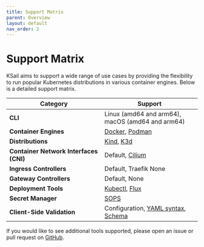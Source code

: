 ```yaml
---
title: Support Matrix
parent: Overview
layout: default
nav_order: 2
---
```


# Support Matrix

KSail aims to support a wide range of use cases by providing the flexibility to run popular Kubernetes distributions in various container engines. Below is a detailed support matrix.

<table>
  <thead>
    <tr>
      <th>Category</th>
      <th>Support</th>
    </tr>
  </thead>
  <tbody>
    <tr>
      <td><strong>CLI</strong></td>
      <td>
        Linux (amd64 and arm64),<br>
        macOS (amd64 and arm64)
      </td>
    </tr>
    <tr>
      <td><strong>Container Engines</strong></td>
      <td><a href="https://www.docker.com">Docker</a>,
      <a href="https://podman.io">Podman</a></td>
    </tr>
    <tr>
      <td><strong>Distributions</strong></td>
      <td>
        <a href="https://kind.sigs.k8s.io">Kind</a>,
        <a href="https://k3d.io">K3d</a>
      </td>
    </tr>
    <tr>
      <td><strong>Container Network Interfaces (CNI)</strong></td>
      <td>
        Default,
        <a href="https://cilium.io">Cilium</a>
      </td>
    </tr>
    <tr>
      <td><strong>Ingress Controllers</strong></td>
      <td>
        Default,
        Traefik
        None
      </td>
    </tr>
    <tr>
      <td><strong>Gateway Controllers</strong></td>
      <td>
        Default,
        None
      </td>
    </tr>
    <tr>
      <td><strong>Deployment Tools</strong></td>
      <td>
        <a href="https://kubernetes.io/docs/reference/kubectl/">Kubectl</a>,
        <a href="https://fluxcd.io">Flux</a>
      </td>
    </tr>
    <tr>
      <td><strong>Secret Manager</strong></td>
      <td>
        <a href="https://github.com/getsops/sops">SOPS</a>
      </td>
    </tr>
    <tr>
      <td><strong>Client-Side Validation</strong></td>
      <td>
        Configuration,
        <a href="https://github.com/aaubry/YamlDotNet">YAML syntax</a>,
        <a href="https://github.com/yannh/kubeconform">Schema </a>
      </td>
    </tr>
  </tbody>
</table>

If you would like to see additional tools supported, please open an issue or pull request on [GitHub](https://github.com/devantler-tech/ksail).
